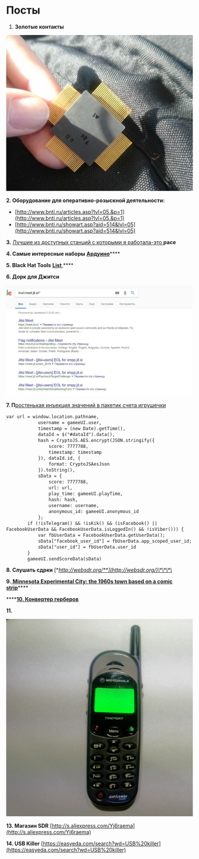 # Посты

1. **Золотые контакты**

![](../.gitbook/assets/image%20%288%29.png)

**2. Оборудование для оперативно-розыскной деятельности:**

* [http://www.bnti.ru/articles.asp?lvl=05.&p=1](http://www.bnti.ru/articles.asp?lvl=05.&p=1)
* [http://www.bnti.ru/showart.asp?aid=514&lvl=05](http://www.bnti.ru/showart.asp?aid=514&lvl=05)

**3.** [Лучшие из доступных станций с которыми я работала-это ](https://www.pace-shop.ru/pace-8007-0510?fee=28&fep=18236&gclid=Cj0KCQjw45_bBRD_ARIsAJ6wUXRIGa8jOOwfsXbjmxYECtdJpxcrUW3leURIMz8QKi8WwW_PsQ3N-p8aAunXEALw_wcB)**pace**

**4. Самые интересные наборы** [**Ардуино**](https://keyestudio.aliexpress.ru/store/1452162)\*\*\*\*

**5. Black Hat Tools** [**List** ](https://github.com/1522402210/2018-BlackHat-Tools-List)\*\*\*\*

**6. Дорк для Джитси**

![](../.gitbook/assets/image%20%281%29.png)

**7.  П**[ростенькая инъекция значений в пакетик счета игрушечки ](https://www.youtube.com/watch?v=o2vsjTyX2Qc)

```text
var url = window.location.pathname,
            username = gameeUI.user,
            timestamp = (new Date).getTime(),
            dataId = $("#dataId").data(),
            hash = CryptoJS.AES.encrypt(JSON.stringify({
                score: 7777788,
                timestamp: timestamp
            }), dataId.id, {
                format: CryptoJSAesJson
            }).toString(),
            sData = {
                score: 7777788,
                url: url,
                play_time: gameeUI.playTime,
                hash: hash,
                username: username,
                anonymous_id: gameeUI.anonymous_id
            };
        if (!isTelegram() && !isKik() && (isFacebook() || FacebookUserData && FacebookUserData.isLoggedIn() && !isViber())) {
            var fbUserData = FacebookUserData.getUserData();
            sData["facebook_user_id"] = fbUserData.app_scoped_user_id;
            sData["user_id"] = fbUserData.user_id
        }
        gameeUI.sendScoreData(sData)
```

**8. Слушать сдрки** [**http://websdr.org/**](http://websdr.org/)\*\*\*\*

**9.**[ **Minnesota Experimental City: the 1960s town based on a comic strip**](https://www.theguardian.com/cities/2018/nov/05/minnesota-experimental-city-the-1960s-town-based-on-a-comic-strip)\*\*\*\*

\*\*\*\*[**10. Конвертер герберов**](http://www.bronzware.com/GerbMagic/index.htm)

 **11.** 

![&#x41E;&#x434;&#x438;&#x43D; &#x438;&#x437; &#x43F;&#x435;&#x440;&#x432;&#x44B;&#x445; &#x434;&#x440;&#x435;&#x432;&#x43D;&#x438;&#x445; &#x442;&#x435;&#x43B;&#x435;&#x444;&#x43E;&#x43D;&#x43E;&#x432;](../.gitbook/assets/image%20%2833%29.png)

**13. Магазин SDR**  [http://s.aliexpress.com/Yj6raema](http://s.aliexpress.com/Yj6raema)

**14. USB Killer** [https://easyeda.com/search?wd=USB%20killer](https://easyeda.com/search?wd=USB%20killer)


